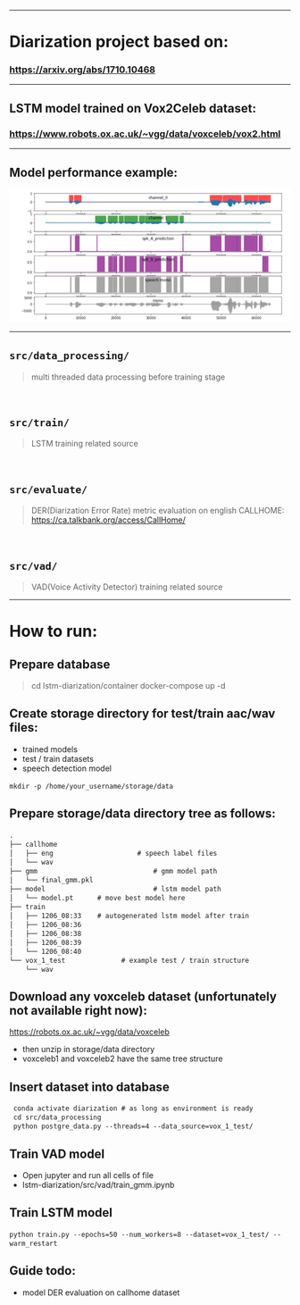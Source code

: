 ***
# Diarization project based on:
### https://arxiv.org/abs/1710.10468


***
## LSTM model trained on Vox2Celeb dataset:
### https://www.robots.ox.ac.uk/~vgg/data/voxceleb/vox2.html
 
***

## Model performance example: <br/>
<img src="./img/diarization_example.png">

***

## `src/data_processing/`
> multi threaded data processing before training stage

<br />

## `src/train/`
> LSTM training related source


<br/>

## `src/evaluate/`
> DER(Diarization Error Rate) metric evaluation on english CALLHOME: <br/> https://ca.talkbank.org/access/CallHome/

<br/>

## `src/vad/`
> VAD(Voice Activity Detector) training related source


***

# How to run:
## Prepare database
> cd lstm-diarization/container
> docker-compose up -d

## Create storage directory for test/train aac/wav files:
- trained models
- test / train datasets
- speech detection model

``` mkdir -p /home/your_username/storage/data ```

## Prepare storage/data directory tree as follows:
```
.
├── callhome
│   ├── eng						# speech label files
│   └── wav
├── gmm 							# gmm model path
│   └── final_gmm.pkl
├── model							# lstm model path
│   └── model.pt  	  # move best model here
├── train
│   ├── 1206_08:33    # autogenerated lstm model after train
│   ├── 1206_08:36
│   ├── 1206_08:38
│   ├── 1206_08:39
│   └── 1206_08:40
└── vox_1_test 				# example test / train structure
    └── wav
```


## Download any voxceleb dataset (unfortunately not available right now):
<https://robots.ox.ac.uk/~vgg/data/voxceleb>

- then unzip in storage/data directory
- voxceleb1 and voxceleb2 have the same tree structure

## Insert dataset into database
```
 conda activate diarization # as long as environment is ready 
 cd src/data_processing
 python postgre_data.py --threads=4 --data_source=vox_1_test/
```

## Train VAD model
- Open jupyter and run all cells of file
- lstm-diarization/src/vad/train_gmm.ipynb

## Train LSTM model
```
python train.py --epochs=50 --num_workers=8 --dataset=vox_1_test/ --warm_restart
```

## Guide todo:
- model DER evaluation on callhome dataset
